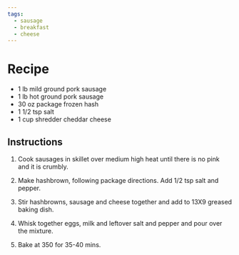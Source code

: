 ```yaml
---
tags:
  - sausage
  - breakfast
  - cheese
---
```


# Recipe
- 1 lb mild ground pork sausage
- 1 lb hot ground pork sausage
- 30 oz package frozen hash
- 1 1/2 tsp salt
- 1 cup shredder cheddar cheese

## Instructions
1. Cook sausages in skillet over medium high heat until there is no pink and it is crumbly.

2. Make hashbrown, following package directions. Add 1/2 tsp salt and pepper.

3. Stir hashbrowns, sausage and cheese together and add to 13X9 greased baking dish.

4. Whisk together eggs, milk and leftover salt and pepper and pour over the mixture.

5. Bake at 350 for 35-40 mins.
